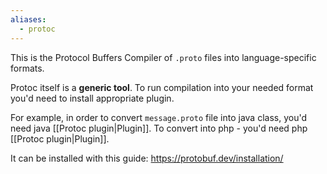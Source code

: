 ```yaml
---
aliases:
  - protoc
---
```

This is the Protocol Buffers Compiler of  `.proto` files into language-specific formats. 

Protoc itself is a **generic tool**. To run compilation into your needed format you'd need to install appropriate plugin.

For example, in order to convert `message.proto` file into java class, you'd need java [[Protoc plugin|Plugin]]. To convert into php - you'd need php [[Protoc plugin|Plugin]].

It can be installed with this guide: https://protobuf.dev/installation/

